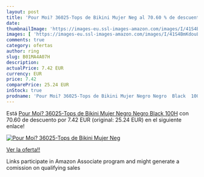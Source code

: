 ```yaml
---
layout: post
title: 'Pour Moi? 36025-Tops de Bikini Mujer Neg al 70.60 % de descuento'
date: 
thumbnailImage: 'https://images-eu.ssl-images-amazon.com/images/I/41S4BmKdouL._SL200_.jpg'
images: [ 'https://images-eu.ssl-images-amazon.com/images/I/41S4BmKdouL._SL200_.jpg' ]
comments: true
category: ofertas
author: ring
slug: B01MA4A07H
description:
actualPrice: 7.42 EUR
currency: EUR
price: 7.42
comparePrice: 25.24 EUR
inStock: true
prodname: 'Pour Moi? 36025-Tops de Bikini Mujer Negro Negro  Black  100H'
---
```


Está [Pour Moi? 36025-Tops de Bikini Mujer Negro Negro  Black  100H](https://www.amazon.es/dp/B01MA4A07H/?tag=tolees-21) con 70.60 de descuento por 7.42 EUR (original: 25.24 EUR) en el siguiente enlace!

[![Pour Moi? 36025-Tops de Bikini Mujer Neg](https://images-eu.ssl-images-amazon.com/images/I/41S4BmKdouL._SL200_.jpg)](https://www.amazon.es/dp/B01MA4A07H/?tag=tolees-21)

[Ver la oferta!!](https://www.amazon.es/dp/B01MA4A07H/?tag=tolees-21)

Links participate in Amazon Associate program and might generate a comission on qualifying sales


